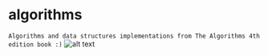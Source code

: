 # algorithms
`Algorithms and data structures implementations from The Algorithms 4th edition book :)`
![alt text](https://www.technocrazed.com/wp-content/uploads/2015/12/Brick-wallaper-For-Background-28.jpg)
